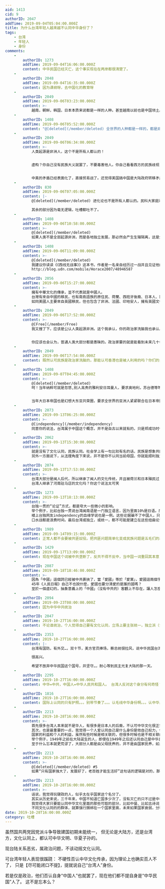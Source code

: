 ```yaml
---
aid: 1413
cid: 9
authorID: 2047
addTime: 2019-09-04T05:04:00.000Z
title: 为什么台湾年轻人越来越不认同中华身份了？
tags:
    - 台湾
    - 年轻人
    - 身份
comments:
    -
        authorID: 1273
        addTime: 2019-09-04T16:06:00.000Z
        content: 中华民国已经灭亡，这个事实现在在两岸都很清楚了。
    -
        authorID: 2048
        addTime: 2019-09-04T16:35:00.000Z
        content: 因为课纲呀，去中国化的教育呀
    -
        authorID: 2049
        addTime: 2019-09-06T03:23:00.000Z
        content: >-
            越南，朝鲜，韩国，日本本质来说都是一样的人种。甚至越南以前也是中国领土。为何故意搞区别，创建文字。这样才能和中国区分，更好的统治。台湾太明显了，台独那一帮人搞得嘛，这帮民族败类，早晚要完蛋。这样做结果只是到时候多留点血，仅此而已。
    -
        authorID: 1408
        addTime: 2019-09-06T05:52:00.000Z
        content: "@[deleted](/member/deleted) 全世界的人种都是一样的，都是非洲智人\U0001F642 为什么要怎么区分语言文字文化呢？\n\n因为这样可以虚构一个共同虚构记忆，产生认同感，方便统治者统治，出现政治经济危机的时刻就可以激发民族主义，将矛盾完全归罪有国内的少数弱势群体和国外的“境外势力” 达到统治效果"
    -
        authorID: 2049
        addTime: 2019-09-06T06:34:00.000Z
        content: >-
            人类起源是非洲人，这个不是所有人都认的！


            虚构？你自己没有民族大义就罢了，不要毒害他人。你自己看看西方的民族歧视，地域歧视。华人在美国有政治地位吗？华人除了新加坡在其他国家有政治地位吗？都这么多年了照样存在。美国人保护的永远是美国人的利益。不是香港人。美国人可以很轻松的工作，就可以生活很舒服，用着中国的廉价商品。98金融危机可以搞垮东南亚挣钱。而香港就得辛辛苦苦买个几十平的小房子。说白了，这背后都是利益，只有国家强大了，发展好了，老百姓才能生活好。


            中美的矛盾已经表面化了，直接贸易战了。还觉得美国搞中国是大陆政府转移矛盾啊？贸易战本质是中美在争夺利益，争夺高端发展权。谁掌握科技制高点，谁就可以收割全世界！真像你以为的矛盾只是什么民主自由，世界就简单了。都能简单发展经济，那世界就太和平了！
    -
        authorID: 830
        addTime: 2019-09-06T07:05:00.000Z
        content: |-
            @[deleted](/member/deleted) 进化论也不是所有人都认的。民科大家庭欢迎您。

            其余的部分因为毫无逻辑，吐槽都吐不了。
    -
        authorID: 1408
        addTime: 2019-09-06T10:58:00.000Z
        content: >-
            @[deleted](/member/deleted)
            如果人类不是全部起源非洲，而是各地独立发展，那必然会产生生殖隔离，这是生物学的自然规律，但是现在全球化+很多移民国家的诞生产生许多混血儿，说明人类根本没有生殖隔离，你跟我说为什么？
    -
        authorID: 1408
        addTime: 2019-09-06T11:09:00.000Z
        content: >-
            @[deleted](/member/deleted)
            我建议你读读《《西线无战事》》这本书，作者是一名亲自经历过一战并且见证他的残酷性，所谓民族不过就是政客们忽悠平民厮杀，为了谋求国王贵族资本家的利益，我们在前线送死，他们在后方继续忽悠年轻的学生为国捐躯，经历战争痛苦的保罗后来回家休假，发现他学生时代的老师继续给新的学生洗脑，送上战场，用国家名誉让这些年轻的生命送死，保罗揭穿老师的谎言换来的不过就是懦夫等辱骂，后方的人还幻想能攻战巴黎，失望的他继续回到战场，最终没有回来了
            http://blog.udn.com/mobile/Horace2007/48946587
    -
        authorID: 2056
        addTime: 2019-09-06T15:27:00.000Z
        content: >-
            擁有中華文化的傳承，並不代表就是中國人。
            台灣有來自中國的移民，也有南島語族的原住民、荷蘭、西班牙後裔、日本人、阿拉伯人等等，多民族混和的結果，造就了台灣人這個主體，與中國是不同的。
            如同美國人主要來自英國移民，但也包含了非洲、法國、印地安人，擁有英國文化的傳承，但他們是美國人
    -
        authorID: 2049
        addTime: 2019-09-06T17:52:00.000Z
        content: >-
            @[Free](/member/Free)
            我又搜了下，应该是公认人类起源非洲。这个我承认，你的政治家洗脑我也承认。这都没有问题。从本质上来说，我觉得人就跟动物世界的野生动物差不多。需要一群狮子或者一群猴子群体生活抢地盘，才能生活好。另一面，也需要群体的利益之争。所以现在人类自动抱团。不同族类很难融入。冷战时期苏联失败了，看俄罗斯现在发展。曾经的日本，广岛协议看现在的发展。作为华人，儒家文化圈的。还是要抱团立于世界民族之林。互相内斗，估计就跟伊斯兰一样，坐拥石油财富，却战火连连。


            你应该也会认为，普通人类大部分都是愚昧的。政治家要的就是能看到未来几十年的发展，带领国家发展好。所以要精英政治。而几个人又能慧眼识珠，选出精英呢？我看大部分都不会。民主社会的一些欧猪国家，人民要的也只是自己的利益。
    -
        authorID: 2049
        addTime: 2019-09-06T17:54:00.000Z
        content: 既然认可民族是政治家洗脑的，那能认可香港也是被人利用的吗？你们的头目，几个自己冲前线的？子女几个在香港冲前线的？
    -
        authorID: 1408
        addTime: 2019-09-07T04:45:00.000Z
        content: >-
            @[deleted](/member/deleted)
            呵！当年纳粹可就是忽悠,别人高贵的雅利安日耳曼人，要求奥地利，苏台德等等德语区全部并入德意志帝国，实现你的第三帝国梦


            当年大日本帝国也是幻想大东亚共荣圈，要求全世界的亚洲人紧紧联合在日本帝国的旗下，为日本帝国效命
    -
        authorID: 2073
        addTime: 2019-09-13T06:25:00.000Z
        content: >-
            @[independency](/member/independency)
            同意你的说法，台湾属于中国这个概念，并不是自古以来就有的，只是郑成功时代加上后来的清朝，中国(或者说汉族)才开始统治台湾，那之前其实两地没有太大关系。
    -
        authorID: 2062
        addTime: 2019-09-13T15:30:00.000Z
        content: >-
            就是没有了文化认同，民族认同。社会学上有一句比较有名的话，民族是想象共同体，与血缘无关，从这一点来看民族认同并不是天经地义的。所以某种角度来说，中央近来的急迫感也是来源于此，目前统派多是中老年人，而年青人基本上都是独派，拖下去问题会更严重的。
            另外一方面说下，从法理角度下来说，并不是你不认同当前母国，你就能顺利独立。即使你喊天赋人权，公投能过也没有用。前几年的西班牙加泰罗尼亚独立就是一例，欧盟没有人一个支持的，因为这个东西实在不好控制，各家手头上都有类似的问题，即使没有也难保以后不会出现。当时台湾独派大佬在节目就很心有戚戚地说独立何其难，因为台独的理论根基一大半就在公投独立上了，如果没有美国，加泰罗尼亚就是台湾的缩影。
    -
        authorID: 2074
        addTime: 2019-09-13T17:53:00.000Z
        content: >-
            台湾大部分是闽人后代，所以继承了闽人的文化传统，并且被荷兰和日本殖民过，也融入了殖民者的文化。 中国人是个政治概念
            台湾人继承了河南驻马店的文化吗？你这个说法太可笑
    -
        authorID: 1273
        addTime: 2019-09-13T18:13:00.000Z
        content: >-
            台独一贯的“论证”方式，都是夸大一些微小的影响。
            举个例子，比如台独一贯说台湾闽南语是一门独立语言，因为里面10%是日语。而知乎上就有网友指出，台湾教育部编写的闽南语词典，收集了常用词2万条，其中只有100多条来自日语。
            楼上台独网友independency的血缘学说也是一例。这些论据骗不了中国人，只能骗骗不了解台湾情况的外国人。
            口水战都是浪费时间。最后台湾或独立，或统一，都不可能是建立在这些扭曲论调的基础上。
    -
        authorID: 1989
        addTime: 2019-09-14T09:15:00.000Z
        content: 正常人都不会要被共匪奴役。把共匪问题简单化变成民族问题是五毛们的基本功。
    -
        authorID: 1429
        addTime: 2019-09-17T13:09:00.000Z
        content: 现在中国这个词被中共垄断了，反共不得不反中，当中国一词重回其本意，就没人反对用中国这个词了
    -
        authorID: 2087
        addTime: 2019-09-18T18:46:00.000Z
        content: >-
            因為「中國」這個詞已經被中共裹挾了，當「愛國」等於「愛黨」，愛國這兩個字已經成功被汙名化了。 愛國等於樂於給中共做奴才，那愛這國有啥用。
            45年《人民日報》自己不也說什麼，愛國也要分清愛的是誰的國嗎？
            至於一個虛幻的，抽象意義上的「中國」（沒有中共的）客觀上不存在，讓人怎麼有共鳴？中華民國實際統治區只有臺澎金馬，根本不算支那（非貶義，歷史詞彙而已）本土，香港亦然。在英國人來之前，這片島嶼和半島根本無人問津。
    -
        authorID: 2094
        addTime: 2019-09-23T08:00:00.000Z
        content: 因为中华中共统治
    -
        authorID: 2047
        addTime: 2019-10-27T16:00:00.000Z
        content: 不论谁统治，个人觉得自己要有文化认同，立场上要主张统一，独立派（分裂主义）是短视的，长远上非常有害的。
    -
        authorID: 2353
        addTime: 2019-10-27T16:00:00.000Z
        content: |-
            台湾有国防，有外交…，双十节，美方官员捧场，蔡总统很拉风，说中华民国台湾如何，如何。

            很高兴。

            希望不放弃中华民国这个国号，并坚守…，耐心等到民主光复大陆的那一天。
    -
        authorID: 2295
        addTime: 2019-10-27T16:00:00.000Z
        content: 中华=中共，中国人=中华人民共和国人。 台湾人反对这个身分有何奇怪？
    -
        authorID: 1816
        addTime: 2019-10-27T16:00:00.000Z
        content: 国际上认同的只有护照。。。别带节奏了。。。认毛线中华身份啊。。。认中华身份，共产党还把你杀了。。。剥你几层皮。
    -
        authorID: 2213
        addTime: 2019-10-28T16:00:00.000Z
        content: >-
            首先很多台湾人本来就不是华人，有很多是日本人的后裔，不认可中华文化很正常，
            其次，也是最重要的一点，我觉得一个人爱认同自己是什么身份是他自己权力，他就算认同自己是三体人、是天龙人，别人也没有什么好指摘的。
            国家的利益和个人的利益，虽然有些时候是相关联的，但很多时候也是不相关联的。
            举个例子，1949年之前在大陆诞生的人，即使在1949年之后还认同自己是中华民国人，中华民国政府会鸟他吗？
            至于什么忘本就更荒谬了，大部分人都是由父母抚养的，并不是由国家抚养，如果他不认可抚养自己的父母，那是忘本，而国家究竟给个人什么帮助，个人非要认可国家不可？
    -
        authorID: 2213
        addTime: 2019-10-28T16:00:00.000Z
        content: >-
            @[deleted](/member/deleted) #5
            如果“只有国家强大了，发展好了，老百姓才能生活好”这句话的逻辑是对的，那么中华文化里面的老话：“兴百姓苦亡百姓苦”就不对了，这两种说法明显是矛盾的。
    -
        authorID: 2213
        addTime: 2019-10-28T16:00:00.000Z
        content: >-
            话说，我觉得玩键政的人，似乎太在乎国家这个名分了。
            其实从历史来说，三千年来，中国不知道亡国多少次了，没有灭亡的只不过是中华文化而已，比如汉朝灭亡之后，直接分裂成三个国家，难道汉朝不算亡国？
            我觉得大家只要能认同中华文化里面的那些可取的部分，比如中餐、比如古诗词，那么大家其实可以在一起玩耍的，至于是不是认同国家，真的没有什么大不了的。
            不同文化认同的的群体，就算强行捆绑在一个国家里面，未来如果国家衰弱，分裂也是迟早的事情。国家其实有点类似婚姻，表面上有东西把一群人捆在一起，但实际上也就是一张纸而已。
date: 2019-10-28T16:00:00.000Z
category: 吐槽
---
```


虽然国共两党因党派斗争导致建国初期未能统一， 但无论是大陆方，还是台湾方，文化认同上，都认可中华文明、华夏子孙的。

现台陆关系恶劣，属政治问题，不该动摇文化认同。

可台湾年轻人表现很蹊跷： 不硬性否认中华文化传承，因为理论上也确实否人不了， 只是【尽可能闭口不提】，提就说自己“台湾人”身份。

若是仅是政治，他们否认自身“中国人”也就罢了，现在他们都不提自身是“中华民国”人了。 这不是忘本么？
